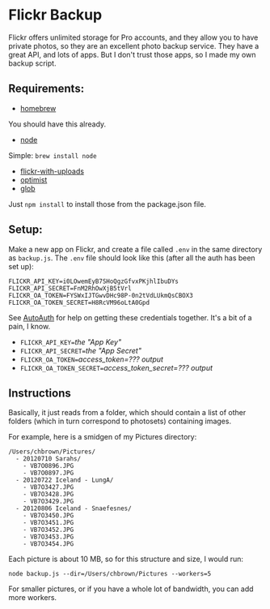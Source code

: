 # Flickr Backup

Flickr offers unlimited storage for Pro accounts, and they allow you to have private photos, so they are an excellent photo backup service. They have a great API, and lots of apps. But I don't trust those apps, so I made my own backup script.

## Requirements:

* [homebrew](https://github.com/mxcl/homebrew)

You should have this already.

* [node](https://github.com/joyent/node)

Simple: `brew install node`

* [flickr-with-uploads](https://github.com/chbrown/flickr-with-uploads)
* [optimist](https://github.com/substack/node-optimist)
* [glob](https://github.com/isaacs/node-glob)

Just `npm install` to install those from the package.json file.

## Setup:

Make a new app on Flickr, and create a file called `.env` in the same directory as `backup.js`.
The `.env` file should look like this (after all the auth has been set up):

    FLICKR_API_KEY=i0LOwemEyB7SHoQgzGfvxPKjhlIbuDYs
    FLICKR_API_SECRET=FnM2RhOwXjB5tVrl
    FLICKR_OA_TOKEN=FYSWxIJTGwvDHc98P-0n2tVdLUkmQsCBOX3
    FLICKR_OA_TOKEN_SECRET=H8RcVM96oLtA0Gpd

See [AutoAuth](https://github.com/chbrown/autoauth) for help on getting these credentials together. It's a bit of a pain, I know.

* `FLICKR_API_KEY=`*the "App Key"*
* `FLICKR_API_SECRET=`*the "App Secret"*
* `FLICKR_OA_TOKEN=`*access_token=??? output*
* `FLICKR_OA_TOKEN_SECRET=`*access_token_secret=??? output*

## Instructions

Basically, it just reads from a folder, which should contain a list of other folders (which in turn correspond to photosets) containing images.

For example, here is a smidgen of my Pictures directory:

    /Users/chbrown/Pictures/
      - 20120710 Sarahs/
        - VB7O0896.JPG
        - VB7O0897.JPG
      - 20120722 Iceland - LungA/
        - VB7O3427.JPG
        - VB7O3428.JPG
        - VB7O3429.JPG
      - 20120806 Iceland - Snaefesnes/
        - VB7O3450.JPG
        - VB7O3451.JPG
        - VB7O3452.JPG
        - VB7O3453.JPG
        - VB7O3454.JPG

Each picture is about 10 MB, so for this structure and size, I would run:

    node backup.js --dir=/Users/chbrown/Pictures --workers=5

For smaller pictures, or if you have a whole lot of bandwidth, you can add more workers.
